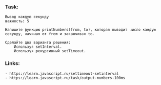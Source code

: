 ### Task:
    Вывод каждую секунду
    важность: 5

    Напишите функцию printNumbers(from, to), которая выводит число каждую секунду, начиная от from и заканчивая to.

    Сделайте два варианта решения:
        Используя setInterval.
        Используя рекурсивный setTimeout.
        
### Links:
    - https://learn.javascript.ru/settimeout-setinterval
    - https://learn.javascript.ru/task/output-numbers-100ms

